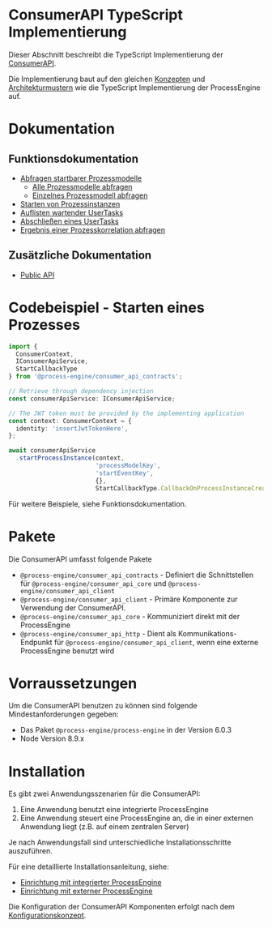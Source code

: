 # ConsumerAPI TypeScript Implementierung

Dieser Abschnitt beschreibt die TypeScript Implementierung der [ConsumerAPI](../../../../api/consumer_api/README.md).

Die Implementierung baut auf den gleichen [Konzepten](../../konzepte/README.md) und [Architekturmustern](../../architektur/README.md)
wie die TypeScript Implementierung der ProcessEngine auf.

# Dokumentation

## Funktionsdokumentation
* [Abfragen startbarer Prozessmodelle](tasks/list-startable-process-models.md)
  * [Alle Prozessmodelle abfragen](tasks/list-startable-process-models.md#alle-prozessmodelle-abfragen)
  * [Einzelnes Prozessmodell abfragen](tasks/list-startable-process-models.md#einzelnes-prozessmodell-abfragen)
* [Starten von Prozessinstanzen](tasks/start-process-instance.md)
* [Auflisten wartender UserTasks](tasks/list-waiting-usertasks.md)
* [Abschließen eines UserTasks](tasks/finish-user-task.md)
* [Ergebnis einer Prozesskorrelation abfragen](tasks/get-correlation-result.md)

## Zusätzliche Dokumentation
* [Public API](public_api.md)

# Codebeispiel - Starten eines Prozesses

```TypeScript
import {
  ConsumerContext,
  IConsumerApiService,
  StartCallbackType
} from '@process-engine/consumer_api_contracts';

// Retrieve through dependency injection
const consumerApiService: IConsumerApiService;

// The JWT token must be provided by the implementing application
const context: ConsumerContext = {
  identity: 'insertJwtTokenHere',
};

await consumerApiService
  .startProcessInstance(context,
                        'processModelKey',
                        'startEventKey',
                        {},
                        StartCallbackType.CallbackOnProcessInstanceCreated);
```

Für weitere Beispiele, siehe Funktionsdokumentation.

# Pakete

Die ConsumerAPI umfasst folgende Pakete
- `@process-engine/consumer_api_contracts` - Definiert die Schnittstellen
  für `@process-engine/consumer_api_core` und `@process-engine/consumer_api_client`
- `@process-engine/consumer_api_client` - Primäre Komponente zur Verwendung der
  ConsumerAPI.
- `@process-engine/consumer_api_core` - Kommuniziert direkt mit der ProcessEngine
- `@process-engine/consumer_api_http` - Dient als Kommunikations-Endpunkt
  für `@process-engine/consumer_api_client`, wenn eine externe ProcessEngine
  benutzt wird

# Vorraussetzungen

Um die ConsumerAPI benutzen zu können sind folgende Mindestanforderungen gegeben:

- Das Paket `@process-engine/process-engine` in der Version 6.0.3
- Node Version 8.9.x

# Installation

Es gibt zwei Anwendungsszenarien für die ConsumerAPI:
1. Eine Anwendung benutzt eine integrierte ProcessEngine
2. Eine Anwendung steuert eine ProcessEngine an, die in einer externen
Anwendung liegt (z.B. auf einem zentralen Server)

Je nach Anwendungsfall sind unterschiedliche Installationsschritte auszuführen.

Für eine detaillierte Installationsanleitung, siehe:
- [Einrichtung mit integrierter ProcessEngine](setup/setup-internal-process-engine.md)
- [Einrichtung mit externer ProcessEngine](setup/setup-external-process-engine.md)

Die Konfiguration der ConsumerAPI Komponenten erfolgt nach dem
[Konfigurationskonzept](../../konzepte/configuration.md).
